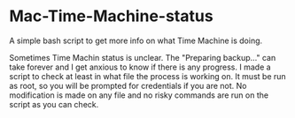 # Mac-Time-Machine-status
A simple bash script to get more info on what Time Machine is doing.

Sometimes Time Machin status is unclear.
The "Preparing backup..." can take forever and I get anxious to know if there is any progress.
I made a script to check at least in what file the process is working on.
It must be run as root, so you will be prompted for credentials if you are not.
No modification is made on any file and no risky commands are run on the script as you can check.

